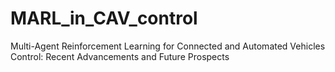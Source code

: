 # MARL_in_CAV_control
Multi-Agent Reinforcement Learning for Connected and Automated Vehicles Control: Recent Advancements and Future Prospects
